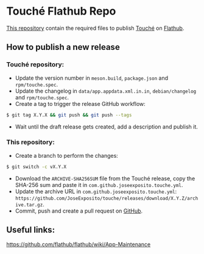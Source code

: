 # Touché Flathub Repo

[This repository](https://github.com/flathub/com.github.joseexposito.touche) contain the required
files to publish [Touché](https://github.com/JoseExposito/touche) on
[Flathub](https://flathub.org/apps/details/com.github.joseexposito.touche).

## How to publish a new release

### Touché repository:

- Update the version number in `meson.build`, `package.json` and `rpm/touche.spec`.
- Update the changelog in `data/app.appdata.xml.in.in`, `debian/changelog` and `rpm/touche.spec`.
- Create a tag to trigger the release GitHub workflow:
```bash
$ git tag X.Y.X && git push && git push --tags
```
- Wait until the draft release gets created, add a description and publish it.

### This repository:

- Create a branch to perform the changes:
```bash
$ git switch -c vX.Y.X
```
- Download the `ARCHIVE-SHA256SUM` file from the Touché release, copy the SHA-256 sum and paste it in `com.github.joseexposito.touche.yml`.
- Update the archive URL in `com.github.joseexposito.touche.yml`: `https://github.com/JoseExposito/touche/releases/download/X.Y.Z/archive.tar.gz`.
- Commit, push and create a pull request on [GitHub](https://github.com/flathub/com.github.joseexposito.touche).

## Useful links:

https://github.com/flathub/flathub/wiki/App-Maintenance

